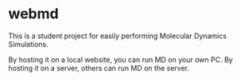 # webmd

This is a student project for easily performing Molecular Dynamics Simulations.

By hosting it on a local website, you can run MD on your own PC.
By hosting it on a server, others can run MD on the server.
